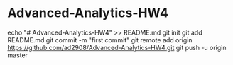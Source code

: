 # Advanced-Analytics-HW4
echo "# Advanced-Analytics-HW4" >> README.md
git init
git add README.md
git commit -m "first commit"
git remote add origin https://github.com/ad2908/Advanced-Analytics-HW4.git
git push -u origin master
